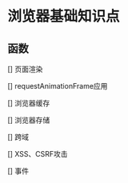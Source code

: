 # 浏览器基础知识点

## 函数

[] 页面渲染

[] requestAnimationFrame应用

[] 浏览器缓存

[] 浏览器存储

[] 跨域

[] XSS、CSRF攻击

[] 事件
